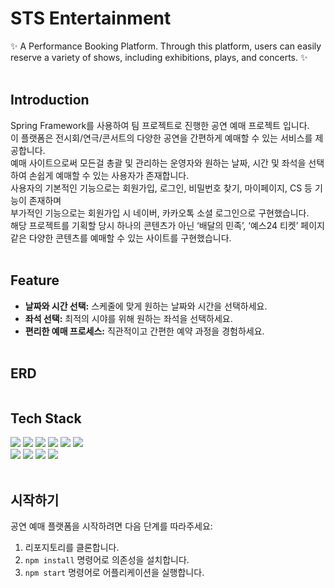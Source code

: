 # STS Entertainment
✨ A Performance Booking Platform. Through this platform, users can easily reserve a variety of shows, including exhibitions, plays, and concerts. ✨ <br><br> 


## Introduction

Spring Framework를 사용하여 팀 프로젝트로 진행한 공연 예매 프로젝트 입니다.<br> 
이 플랫폼은 전시회/연극/콘서트의 다양한 공연을 간편하게 예매할 수 있는 서비스를 제공합니다.<br>
예매 사이트으로써 모든걸 총괄 및 관리하는 운영자와 원하는 날짜, 시간 및 좌석을 선택하여 손쉽게 예매할 수 있는 사용자가 존재합니다.<br> 
사용자의 기본적인 기능으로는 회원가입, 로그인, 비밀번호 찾기, 마이페이지, CS 등 기능이 존재하며<br> 
부가적인 기능으로는 회원가입 시 네이버, 카카오톡 소셜 로그인으로 구현했습니다.<br>
해당 프로젝트를 기획할 당시 하나의 콘텐츠가 아닌 ‘배달의 민족’, ‘예스24 티켓’ 페이지 같은 다양한 콘텐츠를 예매할 수 있는 사이트를 구현했습니다.
<br> <br> 

## Feature

- **날짜와 시간 선택:** 스케줄에 맞게 원하는 날짜와 시간을 선택하세요.
- **좌석 선택:** 최적의 시야를 위해 원하는 좌석을 선택하세요.
- **편리한 예매 프로세스:** 직관적이고 간편한 예약 과정을 경험하세요.<br><br>


## ERD
<img src="D:/99. backup/ezski erd.png" alt="" />


## Tech Stack 


<img src="https://img.shields.io/badge/java-007396?style=for-the-badge&logo=java&logoColor=white">&nbsp;<img src="https://img.shields.io/badge/spring-6DB33F?style=for-the-badge&logo=spring&logoColor=white">&nbsp;<img src="https://img.shields.io/badge/javascript-F7DF1E?style=for-the-badge&logo=javascript&logoColor=black">&nbsp;<img src="https://img.shields.io/badge/html-E34F26?style=for-the-badge&logo=html5&logoColor=white">&nbsp;<img src="https://img.shields.io/badge/css-1572B6?style=for-the-badge&logo=css3&logoColor=white">&nbsp;<img src="https://img.shields.io/badge/bootstrap-7952B3?style=for-the-badge&logo=bootstrap&logoColor=white"><br>
<img src="https://img.shields.io/badge/oracle-F80000?style=for-the-badge&logo=oracle&logoColor=white">&nbsp;<img src="https://img.shields.io/badge/apache tomcat-F8DC75?style=for-the-badge&logo=apachetomcat&logoColor=white">&nbsp;<img src="https://img.shields.io/badge/jquery-0769AD?style=for-the-badge&logo=jquery&logoColor=white">&nbsp;<img src="https://img.shields.io/badge/github-181717?style=for-the-badge&logo=github&logoColor=white">
<br><br>  

  
## 시작하기

공연 예매 플랫폼을 시작하려면 다음 단계를 따라주세요:

1. 리포지토리를 클론합니다.
2. `npm install` 명령어로 의존성을 설치합니다.
3. `npm start` 명령어로 어플리케이션을 실행합니다.
